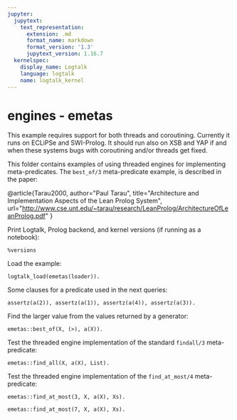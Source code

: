 ```yaml
---
jupyter:
  jupytext:
    text_representation:
      extension: .md
      format_name: markdown
      format_version: '1.3'
      jupytext_version: 1.16.7
  kernelspec:
    display_name: Logtalk
    language: logtalk
    name: logtalk_kernel
---
```


<!--
________________________________________________________________________

This file is part of Logtalk <https://logtalk.org/>  
SPDX-FileCopyrightText: 1998-2025 Paulo Moura <pmoura@logtalk.org>  
SPDX-License-Identifier: Apache-2.0

Licensed under the Apache License, Version 2.0 (the "License");
you may not use this file except in compliance with the License.
You may obtain a copy of the License at

    http://www.apache.org/licenses/LICENSE-2.0

Unless required by applicable law or agreed to in writing, software
distributed under the License is distributed on an "AS IS" BASIS,
WITHOUT WARRANTIES OR CONDITIONS OF ANY KIND, either express or implied.
See the License for the specific language governing permissions and
limitations under the License.
________________________________________________________________________
-->

# engines - emetas

This example requires support for both threads and coroutining. Currently it
runs on ECLiPSe and SWI-Prolog. It should run also on XSB and YAP if and when
these systems bugs with coroutining and/or threads get fixed.

This folder contains examples of using threaded engines for implementing
meta-predicates. The `best_of/3` meta-predicate example, is described in
the paper:

@article{Tarau2000,
	author="Paul Tarau",
	title="Architecture and Implementation Aspects of the Lean Prolog System",
	url="http://www.cse.unt.edu/~tarau/research/LeanProlog/ArchitectureOfLeanProlog.pdf"
}

Print Logtalk, Prolog backend, and kernel versions (if running as a notebook):

```logtalk
%versions
```

Load the example:

```logtalk
logtalk_load(emetas(loader)).
```

<!--
true.
-->

Some clauses for a predicate used in the next queries:

```logtalk
assertz(a(2)), assertz(a(1)), assertz(a(4)), assertz(a(3)).
```

<!--
true.
-->

Find the larger value from the values returned by a generator:

```logtalk
emetas::best_of(X, (>), a(X)).
```

<!--
X = 4.
-->

Test the threaded engine implementation of the standard `findall/3` meta-predicate:

```logtalk
emetas::find_all(X, a(X), List).
```

<!--
List = [2, 1, 4, 3].
-->

Test the threaded engine implementation of the `find_at_most/4` meta-predicate:

```logtalk
emetas::find_at_most(3, X, a(X), Xs).
```

<!--
Xs = [2, 1, 4].
-->

```logtalk
emetas::find_at_most(7, X, a(X), Xs).
```

<!--
Xs = [2, 1, 4, 3].
-->
